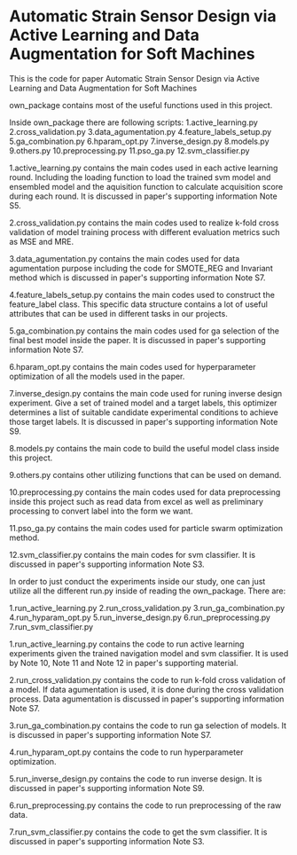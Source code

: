 # Automatic Strain Sensor Design via Active Learning and Data Augmentation for Soft Machines
This is the code for paper Automatic Strain Sensor Design via Active Learning and Data Augmentation for Soft Machines

own_package contains most of the useful functions used in this project.

Inside own_package there are following scripts:
1.active_learning.py
2.cross_validation.py
3.data_agumentation.py
4.feature_labels_setup.py
5.ga_combination.py
6.hparam_opt.py
7.inverse_design.py
8.models.py
9.others.py
10.preprocessing.py
11.pso_ga.py
12.svm_classifier.py

1.active_learning.py contains the main codes used in each active learning round. Including the loading function to load the trained svm model and ensembled model and the aquisition function to calculate acquisition score during each round. It is discussed in paper's supporting information Note S5.

2.cross_validation.py contains the main codes used to realize k-fold cross validation of model training process with different evaluation metrics such as MSE and MRE.

3.data_agumentation.py contains the main codes used for data agumentation purpose including the code for SMOTE_REG and Invariant method which is discussed in paper's supporting information Note S7.

4.feature_labels_setup.py contains the main codes used to construct the feature_label class. This specific data structure contains a lot of useful attributes that can be used in different tasks in our projects. 

5.ga_combination.py contains the main codes used for ga selection of the final best model inside the paper. It is discussed in paper's supporting information Note S7.

6.hparam_opt.py contains the main codes used for hyperparameter optimization of all the models used in the paper.

7.inverse_design.py contains the main code used for runing inverse design experiment. Give a set of trained model and a target labels, this optimizer determines a list of suitable candidate experimental conditions to achieve those target labels. It is discussed in paper's supporting information Note S9.

8.models.py contains the main code to build the useful model class inside this project.

9.others.py contains other utilizing functions that can be used on demand.

10.preprocessing.py contains the main codes used for data preprocessing inside this project such as read data from excel as well as preliminary processing to convert label into the form we want.

11.pso_ga.py contains the main codes used for particle swarm optimization method.

12.svm_classifier.py contains the main codes for svm classifier. It is discussed in paper's supporting information Note S3.

In order to just conduct the experiments inside our study, one can just utilize all the different run.py inside of reading the own_package. 
There are:

1.run_active_learning.py
2.run_cross_validation.py
3.run_ga_combination.py
4.run_hyparam_opt.py
5.run_inverse_design.py
6.run_preprocessing.py
7.run_svm_classifier.py

1.run_active_learning.py contains the code to run active learning experiments given the trained navigation model and svm classifier. It is used by Note 10, Note 11 and Note 12 in paper's supporting material.

2.run_cross_validation.py contains the code to run k-fold cross validation of a model. If data agumentation is used, it is done during the cross validation process. Data agumentation is discussed in paper's supporting information Note S7.

3.run_ga_combination.py contains the code to run ga selection of models. It is discussed in paper's supporting information Note S7.

4.run_hyparam_opt.py contains the code to run hyperparameter optimization.

5.run_inverse_design.py contains the code to run inverse design. It is discussed in paper's supporting information Note S9.

6.run_preprocessing.py contains the code to run preprocessing of the raw data.

7.run_svm_classifier.py contains the code to get the svm classifier. It is discussed in paper's supporting information Note S3.

